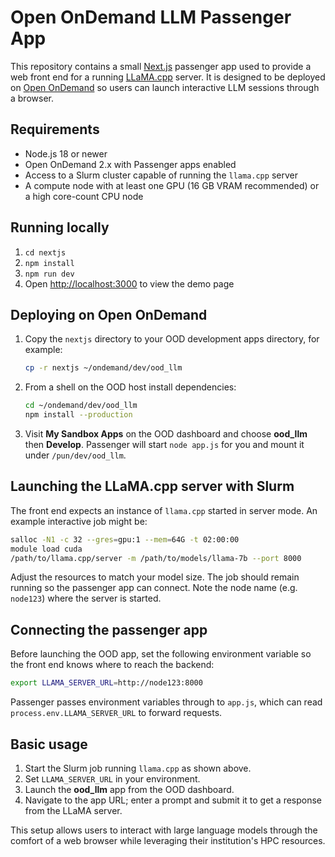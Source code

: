 # Open OnDemand LLM Passenger App

This repository contains a small [Next.js](https://nextjs.org/) passenger app used to provide a web front end for a running [LLaMA.cpp](https://github.com/ggerganov/llama.cpp) server. It is designed to be deployed on [Open OnDemand](https://openondemand.org/) so users can launch interactive LLM sessions through a browser.

## Requirements
* Node.js 18 or newer
* Open OnDemand 2.x with Passenger apps enabled
* Access to a Slurm cluster capable of running the `llama.cpp` server
* A compute node with at least one GPU (16&nbsp;GB VRAM recommended) or a high core-count CPU node

## Running locally
1. `cd nextjs`
2. `npm install`
3. `npm run dev`
4. Open <http://localhost:3000> to view the demo page

## Deploying on Open OnDemand
1. Copy the `nextjs` directory to your OOD development apps directory, for example:
   ```bash
   cp -r nextjs ~/ondemand/dev/ood_llm
   ```
2. From a shell on the OOD host install dependencies:
   ```bash
   cd ~/ondemand/dev/ood_llm
   npm install --production
   ```
3. Visit **My Sandbox Apps** on the OOD dashboard and choose **ood_llm** then **Develop**. Passenger will start `node app.js` for you and mount it under `/pun/dev/ood_llm`.

## Launching the LLaMA.cpp server with Slurm
The front end expects an instance of `llama.cpp` started in server mode. An example interactive job might be:
```bash
salloc -N1 -c 32 --gres=gpu:1 --mem=64G -t 02:00:00
module load cuda
/path/to/llama.cpp/server -m /path/to/models/llama-7b --port 8000
```
Adjust the resources to match your model size. The job should remain running so the passenger app can connect. Note the node name (e.g. `node123`) where the server is started.

## Connecting the passenger app
Before launching the OOD app, set the following environment variable so the front end knows where to reach the backend:
```bash
export LLAMA_SERVER_URL=http://node123:8000
```
Passenger passes environment variables through to `app.js`, which can read `process.env.LLAMA_SERVER_URL` to forward requests.

## Basic usage
1. Start the Slurm job running `llama.cpp` as shown above.
2. Set `LLAMA_SERVER_URL` in your environment.
3. Launch the **ood_llm** app from the OOD dashboard.
4. Navigate to the app URL; enter a prompt and submit it to get a response from the LLaMA server.

This setup allows users to interact with large language models through the comfort of a web browser while leveraging their institution's HPC resources.
